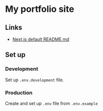 # My portfolio site

## Links

- [Next.js default README.md](./docs/DEFAULT.md)

## Set up

### Development

Set up `.env.development` file.

### Production

Create and set up `.env` file from `.env.example`
